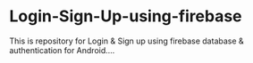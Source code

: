 # Login-Sign-Up-using-firebase
This is repository for Login &amp; Sign up using firebase database &amp; authentication for Android....
